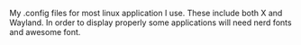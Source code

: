 My .config files for most linux application I use. These include both X and Wayland. In order to display properly some applications will need nerd fonts and awesome font.
